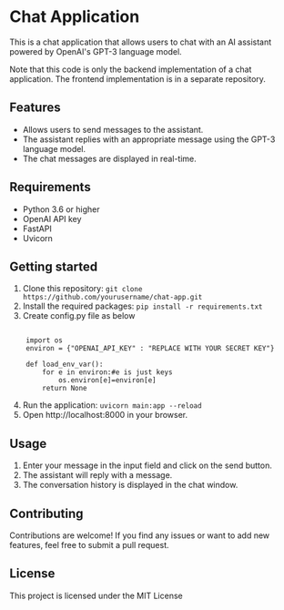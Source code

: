# Chat Application

This is a chat application that allows users to chat with an AI assistant powered by OpenAI's GPT-3 language model.

Note that this code is only the backend implementation of a chat application. The frontend implementation is in a separate repository.

## Features

- Allows users to send messages to the assistant.
- The assistant replies with an appropriate message using the GPT-3 language model.
- The chat messages are displayed in real-time.

## Requirements

- Python 3.6 or higher
- OpenAI API key
- FastAPI
- Uvicorn

## Getting started

1. Clone this repository: `git clone https://github.com/yourusername/chat-app.git`
2. Install the required packages: `pip install -r requirements.txt`
3. Create config.py file as below

```

    import os
    environ = {"OPENAI_API_KEY" : "REPLACE WITH YOUR SECRET KEY"}

    def load_env_var():
        for e in environ:#e is just keys
            os.environ[e]=environ[e]
        return None

```

4. Run the application: `uvicorn main:app --reload`
5. Open http://localhost:8000 in your browser.

## Usage

1. Enter your message in the input field and click on the send button.
2. The assistant will reply with a message.
3. The conversation history is displayed in the chat window.

## Contributing

Contributions are welcome! If you find any issues or want to add new features, feel free to submit a pull request.

## License

This project is licensed under the MIT License 